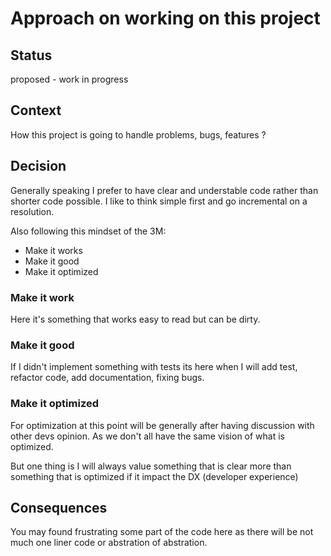 # Approach on working on this project

## Status

<!-- What is the status, such as proposed, accepted, rejected, deprecated, superseded, etc.? -->

proposed - work in progress

## Context

<!-- What is the issue that we're seeing that is motivating this decision or change? -->
How this project is going to handle problems, bugs, features ?

## Decision

<!-- What is the change that we're proposing and/or doing? -->
Generally speaking I prefer to have clear and understable code rather than shorter code possible. I like to think simple first and go incremental on a resolution.

Also following this mindset of the 3M:
- Make it works
- Make it good
- Make it optimized

### Make it work

Here it's something that works easy to read but can be dirty.

### Make it good

If I didn't implement something with tests its here when I will add test, refactor code, add documentation, fixing bugs.

### Make it optimized

For optimization at this point will be generally after having discussion with other devs opinion. As we don't all have the same vision of what is optimized.

But one thing is I will always value something that is clear more than something that is optimized if it impact the DX (developer experience)

## Consequences

<!-- What becomes easier or more difficult to do because of this change? -->

You may found frustrating some part of the code here as there will be not much one liner code or abstration of abstration. 

# 

<!-- Generally speaking -->

